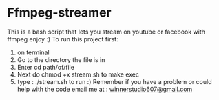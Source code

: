 # Ffmpeg-streamer
This is a bash script that lets you stream on youtube or facebook with ffmpeg  enjoy :)
To run this project first:
1. on terminal
2. Go to the directory the file is in
3. Enter cd path/of/file
4. Next do chmod +x stream.sh to make exec
5. type : ./stream.sh to run :)
Remember if you have a problem or could help with the code email me at : winnerstudio607@gmail.com

